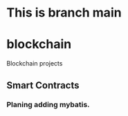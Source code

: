 # This is branch main

# blockchain
Blockchain projects

## Smart Contracts

### Planing adding mybatis.

